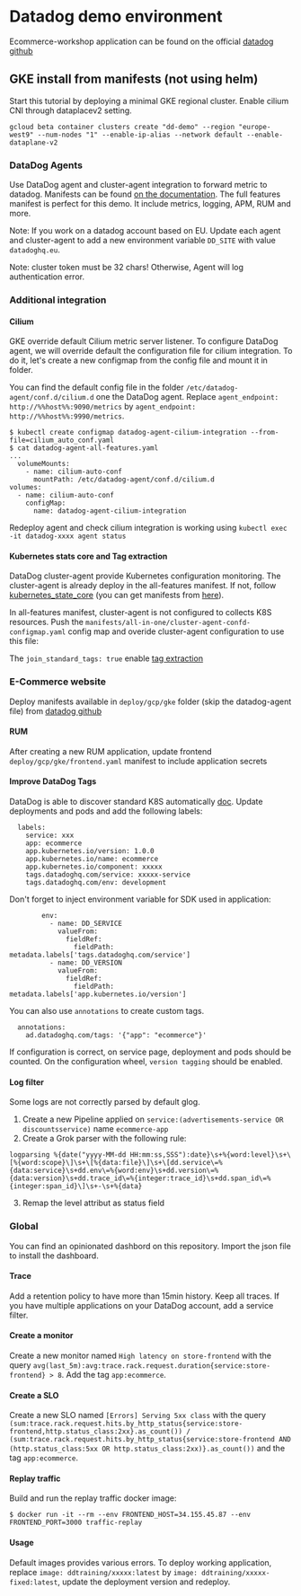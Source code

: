 # Datadog demo environment

Ecommerce-workshop application can be found on the official [datadog github](https://github.com/DataDog/ecommerce-workshop)

## GKE install from manifests (not using helm)

Start this tutorial by deploying a minimal GKE regional cluster. Enable cilium CNI through dataplacev2 setting.

```
gcloud beta container clusters create "dd-demo" --region "europe-west9" --num-nodes "1" --enable-ip-alias --network default --enable-dataplane-v2 
```

### DataDog Agents

Use DataDog agent and cluster-agent integration to forward metric to datadog. Manifests can be found [on the documentation](https://docs.datadoghq.com/containers/kubernetes/installation/). The full features manifest is perfect for this demo. It include metrics, logging, APM, RUM and more.

Note: If you work on a datadog account based on EU. Update each agent and cluster-agent to add a new environment variable `DD_SITE` with value `datadoghq.eu`.

Note: cluster token must be 32 chars! Otherwise, Agent will log authentication error.

### Additional integration

#### Cilium

GKE override default Cilium metric server listener. To configure DataDog agent, we will override default the configuration file for cilium integration. To do it, let's create a new configmap from the config file and mount it in folder.

You can find the default config file in the folder `/etc/datadog-agent/conf.d/cilium.d` one the DataDog agent. 
Replace `agent_endpoint: http://%%host%%:9090/metrics` by `agent_endpoint: http://%%host%%:9990/metrics`.
```
$ kubectl create configmap datadog-agent-cilium-integration --from-file=cilium_auto_conf.yaml 
$ cat datadog-agent-all-features.yaml
...
  volumeMounts:
    - name: cilium-auto-conf
      mountPath: /etc/datadog-agent/conf.d/cilium.d
volumes:
  - name: cilium-auto-conf
    configMap:
      name: datadog-agent-cilium-integration
```

Redeploy agent and check cilium integration is working using `kubectl exec -it datadog-xxxx agent status`

#### Kubernetes stats core and Tag extraction

DataDog cluster-agent provide Kubernetes configuration monitoring. The cluster-agent is already deploy in the all-features manifest. If not, follow [kubernetes_state_core](https://docs.datadoghq.com/integrations/kubernetes_state_core/) (you can get manifests from [here](https://github.com/DataDog/datadog-agent/blob/main/Dockerfiles/manifests/kubernetes_state_core)).

In all-features manifest, cluster-agent is not configured to collects K8S resources. 
Push the `manifests/all-in-one/cluster-agent-confd-configmap.yaml` config map and overide cluster-agent configuration to use this file:

The `join_standard_tags: true` enable [tag extraction](https://docs.datadoghq.com/getting_started/tagging/unified_service_tagging/?tabs=kubernetes)

### E-Commerce website

Deploy manifests available in `deploy/gcp/gke` folder (skip the datadog-agent file) from [datadog github](https://github.com/DataDog/ecommerce-workshop)

#### RUM
After creating a new RUM application, update frontend `deploy/gcp/gke/frontend.yaml` manifest to include application secrets

#### Improve DataDog Tags

DataDog is able to discover standard K8S automatically [doc](https://docs.datadoghq.com/containers/kubernetes/tag/?tabs=containerizedagent). Update deployments and pods and add the following labels:

```
  labels:
    service: xxx
    app: ecommerce
    app.kubernetes.io/version: 1.0.0
    app.kubernetes.io/name: ecommerce
    app.kubernetes.io/component: xxxxx
    tags.datadoghq.com/service: xxxxx-service
    tags.datadoghq.com/env: development
```

Don't forget to inject environment variable for SDK used in application:

```
        env:
          - name: DD_SERVICE
            valueFrom:
              fieldRef:
                fieldPath: metadata.labels['tags.datadoghq.com/service']
          - name: DD_VERSION
            valueFrom:
              fieldRef:
                fieldPath: metadata.labels['app.kubernetes.io/version']
```

You can also use `annotations` to create custom tags.

```
  annotations:
    ad.datadoghq.com/tags: '{"app": "ecommerce"}'
```

If configuration is correct, on service page, deployment and pods should be counted. On the configuration wheel, `version tagging` should be enabled.

#### Log filter

Some logs are not correctly parsed by default glog.

1. Create a new Pipeline applied on `service:(advertisements-service OR discountsservice)` name `ecommerce-app`
2. Create a Grok parser with the following rule:
```
logparsing %{date("yyyy-MM-dd HH:mm:ss,SSS"):date}\s+%{word:level}\s+\[%{word:scope}\]\s+\[%{data:file}\]\s+\[dd.service\=%{data:service}\s+dd.env\=%{word:env}\s+dd.version\=%{data:version}\s+dd.trace_id\=%{integer:trace_id}\s+dd.span_id\=%{integer:span_id}\]\s+-\s+%{data}
```
3. Remap the level attribut as status field

### Global

You can find an opinionated dashbord on this repository. Import the json file to install the dashboard.


#### Trace 

Add a retention policy to have more than 15min history. Keep all traces. If you have multiple applications on your DataDog account, add a service filter.

#### Create a monitor

Create a new monitor named `High latency on store-frontend` with the query `avg(last_5m):avg:trace.rack.request.duration{service:store-frontend} > 8`. Add the tag `app:ecommerce`.

#### Create a SLO

Create a new SLO named `[Errors] Serving 5xx class` with the query `(sum:trace.rack.request.hits.by_http_status{service:store-frontend,http.status_class:2xx}.as_count()) / (sum:trace.rack.request.hits.by_http_status{service:store-frontend AND (http.status_class:5xx OR http.status_class:2xx)}.as_count())` and the tag `app:ecommerce`.

#### Replay traffic 

Build and run the replay traffic docker image:
```
$ docker run -it --rm --env FRONTEND_HOST=34.155.45.87 --env FRONTEND_PORT=3000 traffic-replay
```

#### Usage

Default images provides various errors. To deploy working application, replace `image: ddtraining/xxxxx:latest` by `image: ddtraining/xxxxx-fixed:latest`, update the deployment version and redeploy.
